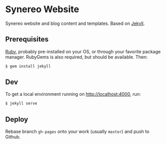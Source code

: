 # Synereo Website

Synereo website and blog content and templates. Based on [Jekyll](http://jekyllrb.com/).

## Prerequisites

[Ruby](https://www.ruby-lang.org/en/), probably pre-installed on your OS, or through your favorite package manager. RubyGems is also required, but should be available. Then:

```bash
$ gem install jekyll
```

## Dev

To get a local environment running on [http://localhost:4000](http://localhost:4000), run:

```bash
$ jekyll serve
```

## Deploy

Rebase branch `gh-pages` onto your work (usually `master`) and push to Github.
